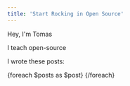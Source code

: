 ```yaml
---
title: 'Start Rocking in Open Source'
---
```


Hey, I'm Tomas

I teach open-source

I wrote these posts:

{foreach $posts as $post}
{/foreach}
